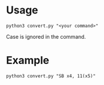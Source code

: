 # Usage

`python3 convert.py "<your command>"`

Case is ignored in the command.

# Example

`python3 convert.py "SB x4, 11(x5)"`
